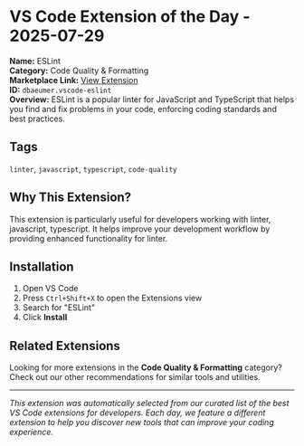 # VS Code Extension of the Day - 2025-07-29

**Name:** ESLint  
**Category:** Code Quality & Formatting  
**Marketplace Link:** [View Extension](https://marketplace.visualstudio.com/items?itemName=dbaeumer.vscode-eslint)  
**ID:** `dbaeumer.vscode-eslint`  
**Overview:** ESLint is a popular linter for JavaScript and TypeScript that helps you find and fix problems in your code, enforcing coding standards and best practices.  


## Tags
`linter`, `javascript`, `typescript`, `code-quality`

## Why This Extension?

This extension is particularly useful for developers working with linter, javascript, typescript. It helps improve your development workflow by providing enhanced functionality for linter.

## Installation

1. Open VS Code
2. Press `Ctrl+Shift+X` to open the Extensions view
3. Search for "ESLint"
4. Click **Install**

## Related Extensions

Looking for more extensions in the **Code Quality & Formatting** category? Check out our other recommendations for similar tools and utilities.

---

*This extension was automatically selected from our curated list of the best VS Code extensions for developers. Each day, we feature a different extension to help you discover new tools that can improve your coding experience.*
